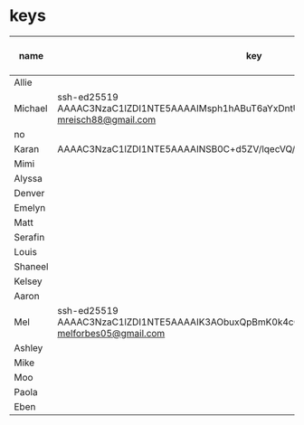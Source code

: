 # keys

| name | key | done (for kelly) |
|---|---|---|
| Allie | | no |
| Michael |ssh-ed25519 AAAAC3NzaC1lZDI1NTE5AAAAIMsph1hABuT6aYxDntUAQmfmHp2kghrTZjbLkn5AhFfP mreisch88@gmail.com
 | no |
| Karan |AAAAC3NzaC1lZDI1NTE5AAAAINSB0C+d5ZV/lqecVQ/AjHMRxLfc+RJzwPKRmbXMDRNp | no |
| Mimi | | no |
| Alyssa | | no |
| Denver | | no |
| Emelyn | | no |
| Matt | | no |
| Serafin | | no |
| Louis | | no |
| Shaneel | | no |
| Kelsey | | no |
| Aaron | | no |
| Mel | ssh-ed25519 AAAAC3NzaC1lZDI1NTE5AAAAIK3AObuxQpBmK0k4cO870nL2d61w1GwFBb0tP7SKkYZb melforbes05@gmail.com | no |
| Ashley | | no |
| Mike | | no |
| Moo | | no |
| Paola | | no |
| Eben | | no |
